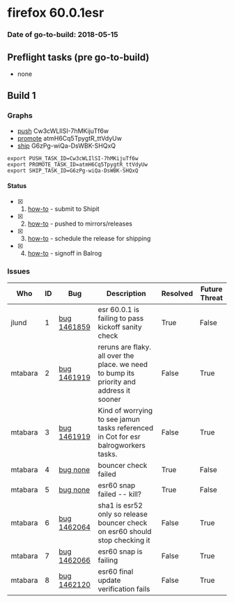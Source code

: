 # firefox 60.0.1esr

### Date of go-to-build: 2018-05-15

## Preflight tasks (pre go-to-build)
- none

## Build 1  

### Graphs
* [push](https://tools.taskcluster.net/push-inspector/#/Cw3cWLIlSI-7hMKijuTf6w) Cw3cWLIlSI-7hMKijuTf6w
* [promote](https://tools.taskcluster.net/push-inspector/#/atmH6Cq5TpygtR_ttVdyUw) atmH6Cq5TpygtR_ttVdyUw
* [ship](https://tools.taskcluster.net/push-inspector/#/G6zPg-wiQa-DsWBK-SHQxQ) G6zPg-wiQa-DsWBK-SHQxQ
```
export PUSH_TASK_ID=Cw3cWLIlSI-7hMKijuTf6w
export PROMOTE_TASK_ID=atmH6Cq5TpygtR_ttVdyUw
export SHIP_TASK_ID=G6zPg-wiQa-DsWBK-SHQxQ
```


#### Status
- [x] 1.  [how-to](https://wiki.mozilla.org/Release:Release_Automation_on_Mercurial:Starting_a_Release#Submit_to_Ship_It)  - submit to Shipit
- [x] 2.  [how-to](https://github.com/mozilla-releng/releasewarrior-2.0/blob/master/docs/release-promotion/desktop/howto.md#push-artifacts-to-releases-directory)  - pushed to mirrors/releases
- [x] 3.  [how-to](https://github.com/mozilla-releng/releasewarrior-2.0/blob/master/docs/release-promotion/desktop/howto.md#ship-the-release)  - schedule the release for shipping
- [x] 4.  [how-to](https://github.com/mozilla-releng/releasewarrior-2.0/blob/master/docs/release-promotion/desktop/howto.md#obtain-sign-offs-for-changes)  - signoff in Balrog

### Issues
| Who                 | ID               | Bug                                                                 | Description                | Resolved                | Future Threat                |
| ------------------- | ---------------- | ------------------------------------------------------------------- | -------------------------- | ----------------------- | ---------------------------- |
| jlund  | 1 | [bug 1461859](https://bugzil.la/1461859)        | esr 60.0.1 is failing to pass kickoff sanity check | True | False |
| mtabara  | 2 | [bug 1461919](https://bugzil.la/1461919)        | reruns are flaky. all over the place. we need to bump its priority and address it sooner | False | True |
| mtabara  | 3 | [bug 1461919](https://bugzil.la/1461919)        | Kind of worrying to see jamun tasks referenced in Cot for esr balrogworkers tasks. | False | True |
| mtabara  | 4 | [bug none](https://bugzil.la/none)        | bouncer check failed | True | False |
| mtabara  | 5 | [bug none](https://bugzil.la/none)        | esr60 snap failed -- kill? | True | False |
| mtabara  | 6 | [bug 1462064](https://bugzil.la/1462064)        | sha1 is esr52 only so release bouncer check on esr60 should stop checking it | False | True |
| mtabara  | 7 | [bug 1462066](https://bugzil.la/1462066)        | esr60 snap is failing | False | True |
| mtabara  | 8 | [bug 1462120](https://bugzil.la/1462120)        | esr60 final update verification fails | False | True |

